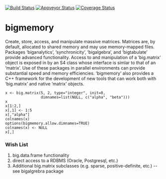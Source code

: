 [![Build Status](https://travis-ci.org/kaneplusplus/bigmemory.png)](https://travis-ci.org/kaneplusplus/bigmemory)
[![Appveyor Status](https://ci.appveyor.com/project/kaneplusplus/bigmemory/branch/master)](https://ci.appveyor.com/project/kaneplusplus/bigmemory/branch/master)
[![Coverage Status](https://coveralls.io/repos/kaneplusplus/bigmemory/badge.svg)](https://coveralls.io/r/kaneplusplus/bigmemory)
<!---
[![Total Downloads](https://poser.pugx.org/simkimsia/utility_behaviors/d/total.png)](https://packagist.org/packages/simkimsia/utility_behaviors)
[![Latest Stable Version](https://poser.pugx.org/simkimsia/utility_behaviors/v/stable.png)](https://packagist.org/packages/simkimsia/utility_behaviors)
--->

bigmemory
=========

Create, store, access, and manipulate massive matrices.  Matrices are, by default, allocated to shared memory and may use memory-mapped files. Packages ‘biganalytics’, ‘synchronicity’, ‘bigalgebra’, and ‘bigtabulate’ provide advanced functionality. Access to and manipulation of a ‘big.matrix’ object is exposed in by an S4 class whose interface is simlar to that of an ‘matrix’. Use of these packages in parallel environments can provide substantial speed and memory efficiencies.  ‘bigmemory’ also provides a C++ framework for the development of new tools that can work both with ‘big.matrix’ and native ‘matrix’ objects.

```{R}
x <- big.matrix(5, 2, type="integer", init=0,
                dimnames=list(NULL, c("alpha", "beta")))
x
x[1:2,]
x[,1] <- 1:5
x[,"alpha"]
colnames(x)
options(bigmemory.allow.dimnames=TRUE)
colnames(x) <- NULL
x[,]
```

### Wish List
1. big.data.frame functionality
2. direct access to a RDBMS (Oracle, Postgresql, etc.)
3. Additional big.matrix subclasses (e.g. sparse, positive-definite, etc.) 
    -- see bigalgrebra package
